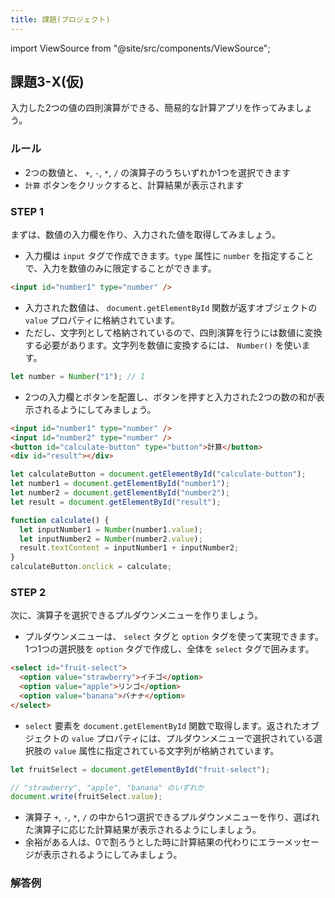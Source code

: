 ```yaml
---
title: 課題(プロジェクト)
---
```


import ViewSource from "@site/src/components/ViewSource";

## 課題3-X(仮)

入力した2つの値の四則演算ができる、簡易的な計算アプリを作ってみましょう。

### ルール

- 2つの数値と、 `+`, `-`, `*`, `/` の演算子のうちいずれか1つを選択できます
- `計算` ボタンをクリックすると、計算結果が表示されます

### STEP 1

まずは、数値の入力欄を作り、入力された値を取得してみましょう。

- 入力欄は `input` タグで作成できます。`type` 属性に `number` を指定することで、入力を数値のみに限定することができます。

```html title="index.html"
<input id="number1" type="number" />
```

- 入力された数値は、 `document.getElementById` 関数が返すオブジェクトの `value` プロパティに格納されています。
- ただし、文字列として格納されているので、四則演算を行うには数値に変換する必要があります。文字列を数値に変換するには、 `Number()` を使います。

```javascript
let number = Number("1"); // 1
```

- 2つの入力欄とボタンを配置し、ボタンを押すと入力された2つの数の和が表示されるようにしてみましょう。

```html title="index.html"
<input id="number1" type="number" />
<input id="number2" type="number" />
<button id="calculate-button" type="button">計算</button>
<div id="result"></div>
```

```javascript title="script.js"
let calculateButton = document.getElementById("calculate-button");
let number1 = document.getElementById("number1");
let number2 = document.getElementById("number2");
let result = document.getElementById("result");

function calculate() {
  let inputNumber1 = Number(number1.value);
  let inputNumber2 = Number(number2.value);
  result.textContent = inputNumber1 + inputNumber2;
}
calculateButton.onclick = calculate;
```

### STEP 2

次に、演算子を選択できるプルダウンメニューを作りましょう。

- プルダウンメニューは、 `select` タグと `option` タグを使って実現できます。1つ1つの選択肢を `option` タグで作成し、全体を `select` タグで囲みます。

```html title="index.html"
<select id="fruit-select">
  <option value="strawberry">イチゴ</option>
  <option value="apple">リンゴ</option>
  <option value="banana">バナナ</option>
</select>
```

- `select` 要素を `document.getElementById` 関数で取得します。返されたオブジェクトの `value` プロパティには、プルダウンメニューで選択されている選択肢の `value` 属性に指定されている文字列が格納されています。

```javascript title="script.js"
let fruitSelect = document.getElementById("fruit-select");

// "strawberry", "apple", "banana" のいずれか
document.write(fruitSelect.value);
```

- 演算子 `+`, `-`, `*`, `/` の中から1つ選択できるプルダウンメニューを作り、選ばれた演算子に応じた計算結果が表示されるようにしましょう。
- 余裕がある人は、0で割ろうとした時に計算結果の代わりにエラーメッセージが表示されるようにしてみましょう。

### 解答例

<ViewSource path="/src/pages/exercise/lecture3/calculator/_samples" />